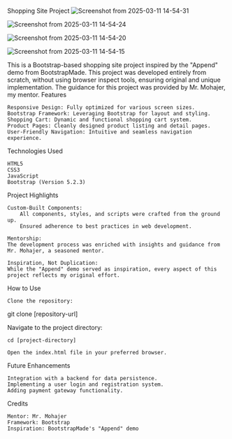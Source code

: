 Shopping Site Project
![Screenshot from 2025-03-11 14-54-31](https://github.com/user-attachments/assets/a0a55066-7804-4f7a-b9f3-f4b3fcaac996)

![Screenshot from 2025-03-11 14-54-24](https://github.com/user-attachments/assets/be9e7a12-f0ed-4689-b8d1-1d922f07112d)

![Screenshot from 2025-03-11 14-54-20](https://github.com/user-attachments/assets/ebb16fae-da52-47bb-81e5-a2c7ac646985)

![Screenshot from 2025-03-11 14-54-15](https://github.com/user-attachments/assets/810fe4e8-f7f2-4bc3-a6e4-bc5844b1bbf6)

This is a Bootstrap-based shopping site project inspired by the "Append" demo from BootstrapMade. This project was developed entirely from scratch, without using browser inspect tools, ensuring original and unique implementation. The guidance for this project was provided by Mr. Mohajer, my mentor.
Features

    Responsive Design: Fully optimized for various screen sizes.
    Bootstrap Framework: Leveraging Bootstrap for layout and styling.
    Shopping Cart: Dynamic and functional shopping cart system.
    Product Pages: Cleanly designed product listing and detail pages.
    User-Friendly Navigation: Intuitive and seamless navigation experience.

Technologies Used

    HTML5
    CSS3
    JavaScript
    Bootstrap (Version 5.2.3)

Project Highlights

    Custom-Built Components:
        All components, styles, and scripts were crafted from the ground up.
        Ensured adherence to best practices in web development.

    Mentorship:
    The development process was enriched with insights and guidance from Mr. Mohajer, a seasoned mentor.

    Inspiration, Not Duplication:
    While the "Append" demo served as inspiration, every aspect of this project reflects my original effort.

How to Use

    Clone the repository:

git clone [repository-url]

Navigate to the project directory:

    cd [project-directory]

    Open the index.html file in your preferred browser.

Future Enhancements

    Integration with a backend for data persistence.
    Implementing a user login and registration system.
    Adding payment gateway functionality.

Credits

    Mentor: Mr. Mohajer
    Framework: Bootstrap
    Inspiration: BootstrapMade's "Append" demo

